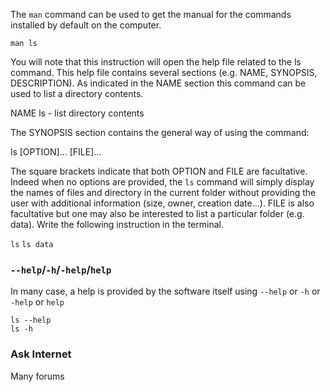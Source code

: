 The `man` command can be used to get the manual for the commands installed by default on the computer.

`man ls`

You will note that this instruction will open the help file related to the ls command. This help file contains several sections (e.g. NAME, SYNOPSIS, DESCRIPTION).  As indicated in the NAME section this command can be used to list a directory contents. 

NAME
       ls - list directory contents

The SYNOPSIS section contains the general way of using the command:

ls [OPTION]... [FILE]...


The square brackets indicate that both OPTION and FILE are facultative. Indeed when no options are provided, the `ls` command will simply display the names of files and directory in the current folder without providing the user with additional information (size, owner, creation date...). FILE is also facultative but one may also be interested to list a particular folder (e.g. data). Write the following instruction in the terminal.

`ls`
`ls data`

### `--help`/`-h`/`-help`/`help`
In many case, a help is provided by the software itself using `--help` or `-h` or `-help` or `help`

```
ls --help
ls -h
```

### Ask Internet
Many forums

